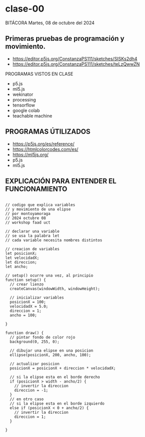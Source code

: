 # clase-00

BITÁCORA Martes, 08 de octubre del 2024

## Primeras pruebas de programación y movimiento.

* https://editor.p5js.org/ConstanzaPS111/sketches/SISKs2dh4
* https://editor.p5js.org/ConstanzaPS111/sketches/teLzQwwZN

PROGRAMAS VISTOS EN CLASE
* p5.js
* ml5.js
* wekinator
* processing
* tensorflow
* google colab
* teachable machine

## PROGRAMAS ÚTILIZADOS

* https://p5js.org/es/reference/
* https://htmlcolorcodes.com/es/
* https://ml5js.org/
* p5.js
* ml5.js


## EXPLICACIÓN PARA ENTENDER EL FUNCIONAMIENTO
```

// codigo que explica variables
// y movimiento de una elipse
// por montoyamoraga
// 2024 octubre 08
// workshop faad uct

// declarar una variable
// se usa la palabra let
// cada variable necesita nombres distintos

// creacion de variables
let posicionX;
let velocidadX;
let direccion;
let ancho;

// setup() ocurre una vez, al principio
function setup() {
  // crear lienzo
  createCanvas(windowWidth, windowHeight);

  // inicializar variables
  posicionX = 100;
  velocidadX = 5.0;
  direccion = 1;
  ancho = 100;
  
}

function draw() {
  // pintar fondo de color rojo
  background(0, 255, 0);

  // dibujar una elipse en una posicion
  ellipse(posicionX, 200, ancho, 100);
  
  // actualizar posicion
  posicionX = posicionX + direccion * velocidadX;
  
  // si la elipse esta en el borde derecho  
  if (posicionX > width - ancho/2) {
    // invertir la direccion
    direccion = -1;
  }
  // en otro caso
  // si la elipse esta en el borde izquierdo
  else if (posicionX < 0 + ancho/2) {
    // invertir la direccion
    direccion = 1;
  }
  
}
